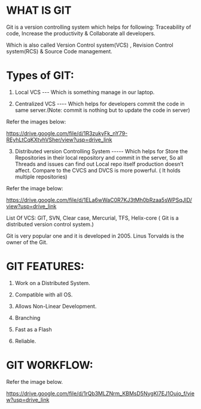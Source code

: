 # WHAT IS GIT

Git is a version controlling system which helps for following: Traceability of code, Increase the productivity & Collaborate all developers.

Which is also called Version Control system(VCS) , Revision Control system(RCS) & Source Code management.

# Types of GIT:

1. Local VCS --- Which is something manage in our laptop.

2. Centralized VCS ---- Which helps for developers commit the code in same server.(Note: commit is nothing but to update the code in server)

Refer the images below:

https://drive.google.com/file/d/1R3zukyFk_nY79-REyhLtCqKXtvhVSher/view?usp=drive_link

3. Distributed version Controlling System ----- Which helps for Store the Repositories in their local repository and commit in the server, So all Threads and issues can find out Local repo itself production doesn’t affect. Compare to the CVCS and DVCS is more powerful. ( It holds multiple repositories)

Refer the image below:

https://drive.google.com/file/d/1ELa6wWaC0R7KJ3tMh0bRzaa5sWPSqJlD/view?usp=drive_link

List Of VCS: GIT, SVN, Clear case, Mercurial, TFS, Helix-core ( Git is a distributed version control system.)

Git is very popular one and it is developed in 2005. Linus Torvalds is the owner of the Git.


# GIT FEATURES:

1. Work on a Distributed System.

2. Compatible with all OS.

3. Allows Non-Linear Development.

4. Branching

5. Fast as a Flash

6. Reliable.

# GIT WORKFLOW:

Refer the image below.

https://drive.google.com/file/d/1rQb3MLZNrm_KBMsD5NygKl7EJ1Oujo_f/view?usp=drive_link
